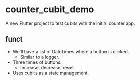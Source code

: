 # counter_cubit_demo

A new Flutter project to test cubits with the initial counter app.

## funct

- We'll have a list of DateTimes where a button is clicked.
    - Similar to a logger.
- Three times of buttons:
    - Increase, decrease, reset.
- Uses cubits as a state management.
